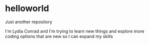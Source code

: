 # helloworld
Just another repository

I'm Lydia Conrad and I'm trying to learn new things and explore more coding options that are new so I can expand my skills
